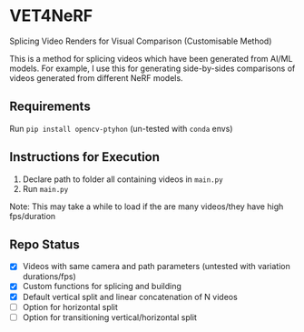 # VET4NeRF
Splicing Video Renders for Visual Comparison (Customisable Method)  

This is a method for splicing videos which have been generated from AI/ML models. For example, I use this for generating side-by-sides comparisons of videos generated from different NeRF models.

## Requirements

Run `pip install opencv-ptyhon` (un-tested with `conda` envs) 


## Instructions for Execution

1. Declare path to folder all containing videos in `main.py`
2. Run `main.py`

Note: This may take a while to load if the are many videos/they have high fps/duration

## Repo Status

- [x] Videos with same camera and path parameters (untested with variation durations/fps)
- [x] Custom functions for splicing and building 
- [x] Default vertical split and linear concatenation of N videos
- [ ] Option for horizontal split
- [ ] Option for transitioning vertical/horizontal split
